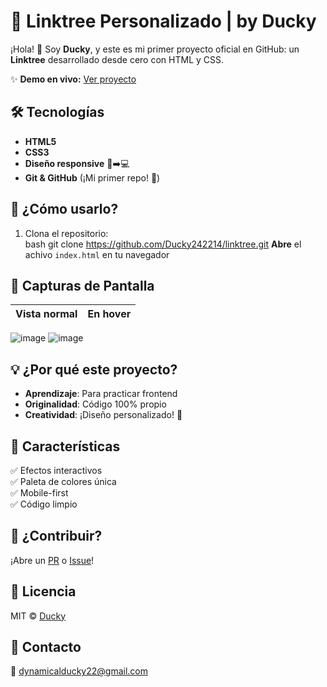 # 🌟 Linktree Personalizado | by Ducky  

¡Hola! 👋 Soy **Ducky**, y este es mi primer proyecto oficial en GitHub: un **Linktree** desarrollado desde cero con HTML y CSS.  

✨ **Demo en vivo:** [Ver proyecto](https://ducky242214.github.io/linktree/) 

## 🛠️ Tecnologías  
- **HTML5**  
- **CSS3**
- **Diseño responsive** 📱➡️💻  
- **Git & GitHub** (¡Mi primer repo! 🎉)  

## 🚀 ¿Cómo usarlo?  
1. Clona el repositorio:  
bash
git clone https://github.com/Ducky242214/linktree.git
**Abre** el achivo ```index.html``` en tu navegador
## 📸 Capturas de Pantalla
| Vista normal | En hover |
|-------------|---------------|
 ![image](https://github.com/user-attachments/assets/741ef932-7008-474f-8fa2-ad3b49c16280)
   ![image](https://github.com/user-attachments/assets/1a235341-9edf-479e-8333-b2c678911557)
 

## 💡 ¿Por qué este proyecto?
- **Aprendizaje**: Para practicar frontend
- **Originalidad**: Código 100% propio
- **Creatividad**: ¡Diseño personalizado! 🎨

## 🌈 Características
✅ Efectos interactivos  
✅ Paleta de colores única  
✅ Mobile-first  
✅ Código limpio

## 🤝 ¿Contribuir?
¡Abre un [PR](https://github.com/Ducky242214/linktree/pulls) o [Issue](https://github.com/Ducky242214/linktree/issues)!

## 📜 Licencia
MIT © [Ducky](https://github.com/Ducky242214)

## 💌 Contacto
📧 [dynamicalducky22@gmail.com](mailto:dynamicalducky22@gmail.com)  
